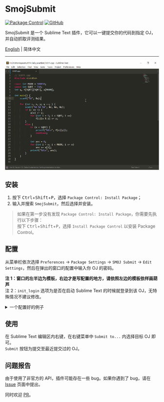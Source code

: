 # SmojSubmit

[![Package Control](https://img.shields.io/packagecontrol/dt/SmojSubmit?style=flat-square)](https://packagecontrol.io/packages/SmojSubmit)
[![GitHub](https://img.shields.io/github/license/YanWQ-monad/SmojSubmit?style=flat-square)](https://github.com/YanWQ-monad/SmojSubmit/blob/master/LICENSE)

SmojSubmit 是一个 Sublime Text 插件，它可以一键提交你的代码到指定 OJ，并自动抓取评测结果。

[English](https://github.com/YanWQ-monad/SmojSubmit/blob/master/README.md) | 简体中文

---

![演示 gif](https://raw.githubusercontent.com/YanWQ-monad/static/master/SmojSubmit/Introduction.gif)

## 安装

1. 按下 <kbd>Ctrl</kbd>+<kbd>Shift</kbd>+<kbd>P</kbd>，选择 `Package Control: Install Package`；
2. 输入并搜索 `SmojSubmit`，然后选择并安装。

> 如果在第一步没有发现 `Package Control: Install Package`，你需要先执行以下步骤：  
> 按下 <kbd>Ctrl</kbd>+<kbd>Shift</kbd>+<kbd>P</kbd>，选择 `Install Package Control` 以安装 Package Control。

## 配置

从菜单栏依次选择 `Preferences` → `Package Settings` → `SMOJ Submit` → `Edit Settings`，然后在弹出的窗口的配置中输入你 OJ 的密码。

**注 1：窗口的左半边为模板，右边才是写配置的地方，请依照左边的模板依样画葫芦**  
注 2：`init_login` 选项为是否在启动 Sublime Text 的时候就登录到该 OJ，无特殊情况不建议修改。

<details>
  <summary>一个配置好的例子</summary>

``` json
{
    "oj": {
        "bzoj": {
            "username": "Monad",
            "password": "******",
            "init_login": false
        },
        "luogu": {
            "username": "Monad",
            "password": "******",
            "init_login": false
        },
        "codeforces": {
            "username": "YanWQmonad",
            "password": "******",
            "init_login": false
        }
    }
}
```
</details>

## 使用

在 Sublime Text 编辑区内右键，在右键菜单中 `Submit to...` 内选择目标 OJ 即可。  
`Submit` 按钮为提交至最近提交过的 OJ。

## 问题报告

由于使用了非官方的 API，插件可能存在一些 bug。如果你遇到了 bug，请在 [Issue](https://github.com/YanWQ-monad/SmojSubmit/issues) 页面中提出。

同时欢迎 [PR](https://github.com/YanWQ-monad/SmojSubmit/pulls)。
